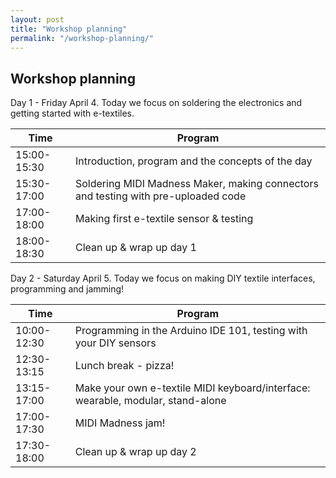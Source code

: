 ```yaml
---
layout: post
title: "Workshop planning"
permalink: "/workshop-planning/"
---
```



## Workshop planning

Day 1 - Friday April 4. Today we focus on soldering the electronics and getting started with e-textiles.

| Time | Program |
|-------------|--------------------------------------------------------------------------------------------------------------------------------------------------------------------|
| 15:00-15:30 | Introduction, program and the concepts of the day |
| 15:30-17:00 | Soldering MIDI Madness Maker, making connectors and testing with pre-uploaded code |
| 17:00-18:00 | Making first e-textile sensor & testing |
| 18:00-18:30 | Clean up & wrap up day 1 |

Day 2 - Saturday April 5. Today we focus on making DIY textile interfaces, programming and jamming!

| Time | Program |
|-------------|--------------------------------------------------------------------------------------------------------------------------------------------------------------------|
| 10:00-12:30 | Programming in the Arduino IDE 101, testing with your DIY sensors |
| 12:30-13:15 | Lunch break - pizza! |
| 13:15-17:00 | Make your own e-textile MIDI keyboard/interface: wearable, modular, stand-alone |
| 17:00-17:30 | MIDI Madness jam! |
| 17:30-18:00 | Clean up & wrap up day 2 |



<!-- introduction:
- mini presentation
- examples > repository and midi madness maker with various sound outputs
- MIDI Madness Maker kit > participants should also make clip cables with network cables and alligators/safety pins/clips
- Website with code examples & getting started


day 2 programming
- testing if we can connect and upload to the ESP32, explain drivers boards etc
- input: touchRead, analogRead with e-textile sensor made the day before
- output: speaker Tone
- communication: MIDI, bluetooth 
 -->